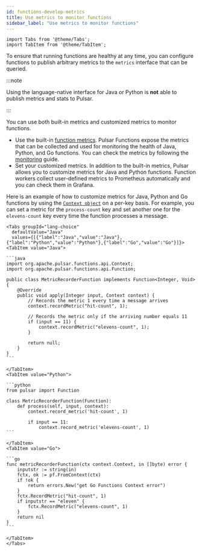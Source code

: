 ```yaml
---
id: functions-develop-metrics
title: Use metrics to monitor functions
sidebar_label: "Use metrics to monitor functions"
---
```


````mdx-code-block
import Tabs from '@theme/Tabs';
import TabItem from '@theme/TabItem';
````

To ensure that running functions are healthy at any time, you can configure functions to publish arbitrary metrics to the `metrics` interface that can be queried. 

:::note

Using the language-native interface for Java or Python is **not** able to publish metrics and stats to Pulsar.

:::

You can use both built-in metrics and customized metrics to monitor functions.
- Use the built-in [function metrics](reference-metrics.md#pulsar-functions).
  Pulsar Functions expose the metrics that can be collected and used for monitoring the health of Java, Python, and Go functions. You can check the metrics by following the [monitoring](deploy-monitoring.md/#function-and-connector-stats) guide. 
- Set your customized metrics.
  In addition to the built-in metrics, Pulsar allows you to customize metrics for Java and Python functions. Function workers collect user-defined metrics to Prometheus automatically and you can check them in Grafana.

Here is an example of how to customize metrics for Java, Python and Go functions by using the [`Context object`](functions-concepts.md#context) on a per-key basis. For example, you can set a metric for the `process-count` key and set another one for the `elevens-count` key every time the function processes a message. 


````mdx-code-block
<Tabs groupId="lang-choice"
  defaultValue="Java"
  values={[{"label":"Java","value":"Java"},{"label":"Python","value":"Python"},{"label":"Go","value":"Go"}]}>
<TabItem value="Java">

```java
import org.apache.pulsar.functions.api.Context;
import org.apache.pulsar.functions.api.Function;

public class MetricRecorderFunction implements Function<Integer, Void> {
    @Override
    public void apply(Integer input, Context context) {
        // Records the metric 1 every time a message arrives
        context.recordMetric("hit-count", 1);

        // Records the metric only if the arriving number equals 11
        if (input == 11) {
            context.recordMetric("elevens-count", 1);
        }

        return null;
    }
}
```

</TabItem>
<TabItem value="Python">

```python
from pulsar import Function

class MetricRecorderFunction(Function):
    def process(self, input, context):
        context.record_metric('hit-count', 1)

        if input == 11:
            context.record_metric('elevens-count', 1)
```

</TabItem>
<TabItem value="Go">

```go
func metricRecorderFunction(ctx context.Context, in []byte) error {
	inputstr := string(in)
	fctx, ok := pf.FromContext(ctx)
	if !ok {
		return errors.New("get Go Functions Context error")
	}
	fctx.RecordMetric("hit-count", 1)
	if inputstr == "eleven" {
		fctx.RecordMetric("elevens-count", 1)
	}
	return nil
}
```

</TabItem>
</Tabs>
````
